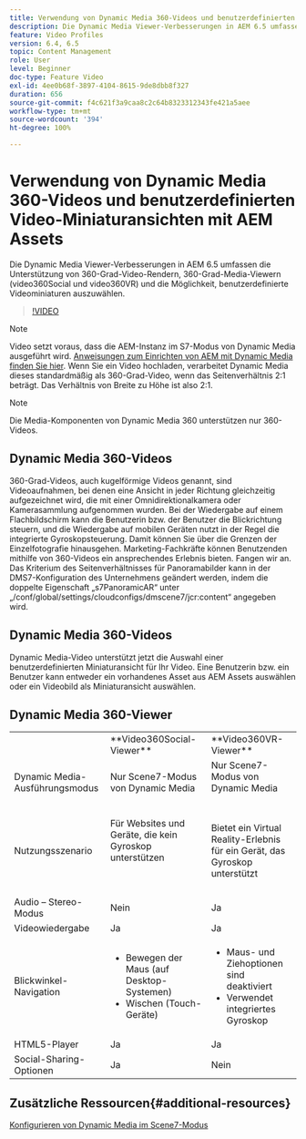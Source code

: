 ```yaml
---
title: Verwendung von Dynamic Media 360-Videos und benutzerdefinierten Video-Miniaturansichten mit AEM Assets
description: Die Dynamic Media Viewer-Verbesserungen in AEM 6.5 umfassen die Unterstützung von 360-Grad-Video-Rendern, 360-Grad-Media-Viewern (video360Social und video360VR) und die Möglichkeit, benutzerdefinierte Videominiaturen auszuwählen.
feature: Video Profiles
version: 6.4, 6.5
topic: Content Management
role: User
level: Beginner
doc-type: Feature Video
exl-id: 4ee0b68f-3897-4104-8615-9de8dbb8f327
duration: 656
source-git-commit: f4c621f3a9caa8c2c64b8323312343fe421a5aee
workflow-type: tm+mt
source-wordcount: '394'
ht-degree: 100%

---
```


# Verwendung von Dynamic Media 360-Videos und benutzerdefinierten Video-Miniaturansichten mit AEM Assets

Die Dynamic Media Viewer-Verbesserungen in AEM 6.5 umfassen die Unterstützung von 360-Grad-Video-Rendern, 360-Grad-Media-Viewern (video360Social und video360VR) und die Möglichkeit, benutzerdefinierte Videominiaturen auszuwählen.

>[!VIDEO](https://video.tv.adobe.com/v/26391?quality=12&learn=on)

>[!NOTE]
>
>Video setzt voraus, dass die AEM-Instanz im S7-Modus von Dynamic Media ausgeführt wird.  [Anweisungen zum Einrichten von AEM mit Dynamic Media finden Sie hier](https://helpx.adobe.com/de/experience-manager/6-3/assets/using/config-dynamic-fp-14410.html). Wenn Sie ein Video hochladen, verarbeitet Dynamic Media dieses standardmäßig als 360-Grad-Video, wenn das Seitenverhältnis 2:1 beträgt. Das Verhältnis von Breite zu Höhe ist also 2:1.

>[!NOTE]
>
>Die Media-Komponenten von Dynamic Media 360 unterstützen nur 360-Videos.

## Dynamic Media 360-Videos

360-Grad-Videos, auch kugelförmige Videos genannt, sind Videoaufnahmen, bei denen eine Ansicht in jeder Richtung gleichzeitig aufgezeichnet wird, die mit einer Omnidirektionalkamera oder Kamerasammlung aufgenommen wurden. Bei der Wiedergabe auf einem Flachbildschirm kann die Benutzerin bzw. der Benutzer die Blickrichtung steuern, und die Wiedergabe auf mobilen Geräten nutzt in der Regel die integrierte Gyroskopsteuerung. Damit können Sie über die Grenzen der Einzelfotografie hinausgehen. Marketing-Fachkräfte können Benutzenden mithilfe von 360-Videos ein ansprechendes Erlebnis bieten. Fangen wir an. Das Kriterium des Seitenverhältnisses für Panoramabilder kann in der DMS7-Konfiguration des Unternehmens geändert werden, indem die doppelte Eigenschaft „s7PanoramicAR“ unter „/conf/global/settings/cloudconfigs/dmscene7/jcr:content“ angegeben wird.

## Dynamic Media 360-Videos

Dynamic Media-Video unterstützt jetzt die Auswahl einer benutzerdefinierten Miniaturansicht für Ihr Video. Eine Benutzerin bzw. ein Benutzer kann entweder ein vorhandenes Asset aus AEM Assets auswählen oder ein Videobild als Miniaturansicht auswählen.

## Dynamic Media 360-Viewer

<table> 
 <tbody>
   <tr>
      <td> </td>
      <td>**Video360Social-Viewer**</td>
      <td>**Video360VR-Viewer**</td>
   </tr>
   <tr>
      <td>Dynamic Media-Ausführungsmodus</td>
      <td>Nur Scene7-Modus von Dynamic Media</td>
      <td>Nur Scene7-Modus von Dynamic Media<br>
 <br>
      </td>
   </tr>
   <tr>
      <td>Nutzungsszenario</td>
      <td>
         <p>Für Websites und Geräte, die kein Gyroskop unterstützen</p>
         <p> </p>
      </td>
      <td>
         <p>Bietet ein Virtual Reality-Erlebnis für ein Gerät, das Gyroskop unterstützt </p>
      </td>
   </tr>
   <tr>
      <td>Audio – Stereo-Modus</td>
      <td>Nein</td>
      <td>Ja</td>
   </tr>
   <tr>
      <td>Videowiedergabe</td>
      <td>Ja</td>
      <td>Ja</td>
   </tr>
   <tr>
      <td>Blickwinkel-Navigation</td>
      <td>
         <ul>
            <li>Bewegen der Maus (auf Desktop-Systemen)</li>
            <li>Wischen (Touch-Geräte)</li>
         </ul>
      </td>
      <td>
         <ul>
            <li>Maus- und Ziehoptionen sind deaktiviert</li>
            <li>Verwendet integriertes Gyroskop</li>
         </ul>
      </td>
   </tr>
   <tr>
      <td>HTML5-Player</td>
      <td>Ja</td>
      <td>Ja</td>
   </tr>
   <tr>
      <td>Social-Sharing-Optionen</td>
      <td>Ja</td>
      <td>Nein</td>
   </tr>
</tbody>
</table>

## Zusätzliche Ressourcen{#additional-resources}

[Konfigurieren von Dynamic Media im Scene7-Modus](https://helpx.adobe.com/experience-manager/6-5/assets/using/config-dms7.html)
